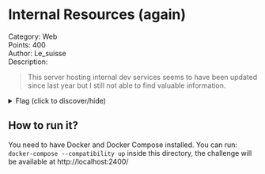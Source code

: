 # Internal Resources (again)
Category: Web  
Points: 400  
Author: Le_suisse  
Description:
> This server hosting internal dev services seems to have been updated since last
> year but I still not able to find valuable information.

<details>
    <summary>Flag (click to discover/hide)</summary>
    <p>GH19{css_leaks}</p>
</details>

## How to run it?
You need to have Docker and Docker Compose installed.
You can run: ``docker-compose --compatibility up`` inside this directory, the challenge will
be available at http://localhost:2400/